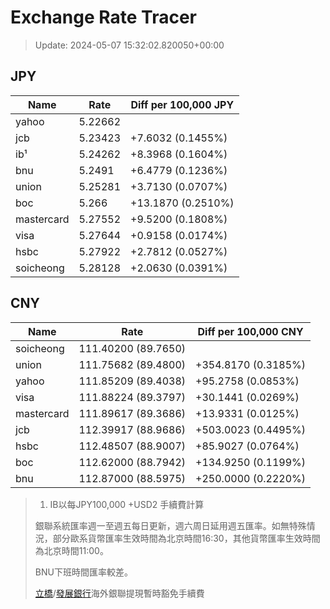 # Exchange Rate Tracer

> Update: 2024-05-07 15:32:02.820050+00:00

## JPY

| Name       |    Rate | Diff per 100,000 JPY   |
|------------|---------|------------------------|
| yahoo      | 5.22662 |                        |
| jcb        | 5.23423 | +7.6032 (0.1455%)      |
| ib¹        | 5.24262 | +8.3968 (0.1604%)      |
| bnu        | 5.2491  | +6.4779 (0.1236%)      |
| union      | 5.25281 | +3.7130 (0.0707%)      |
| boc        | 5.266   | +13.1870 (0.2510%)     |
| mastercard | 5.27552 | +9.5200 (0.1808%)      |
| visa       | 5.27644 | +0.9158 (0.0174%)      |
| hsbc       | 5.27922 | +2.7812 (0.0527%)      |
| soicheong  | 5.28128 | +2.0630 (0.0391%)      |

## CNY

| Name       | Rate                | Diff per 100,000 CNY   |
|------------|---------------------|------------------------|
| soicheong  | 111.40200	(89.7650) |                        |
| union      | 111.75682	(89.4800) | +354.8170 (0.3185%)    |
| yahoo      | 111.85209	(89.4038) | +95.2758 (0.0853%)     |
| visa       | 111.88224	(89.3797) | +30.1441 (0.0269%)     |
| mastercard | 111.89617	(89.3686) | +13.9331 (0.0125%)     |
| jcb        | 112.39917	(88.9686) | +503.0023 (0.4495%)    |
| hsbc       | 112.48507	(88.9007) | +85.9027 (0.0764%)     |
| boc        | 112.62000	(88.7942) | +134.9250 (0.1199%)    |
| bnu        | 112.87000	(88.5975) | +250.0000 (0.2220%)    |


> 1. IB以每JPY100,000 +USD2 手續費計算
>
> 銀聯系統匯率週一至週五每日更新，週六周日延用週五匯率。如無特殊情況，部分歐系貨幣匯率生效時間為北京時間16:30，其他貨幣匯率生效時間為北京時間11:00。
>
> BNU下班時間匯率較差。
>
> [立橋](https://www.wlbank.com.mo/uploads/ueditor/file/20181211/1544536513900230.pdf)/[發展銀行](https://www.mdb.com.mo/Service_Charges_20230728.pdf)海外銀聯提現暫時豁免手續費

